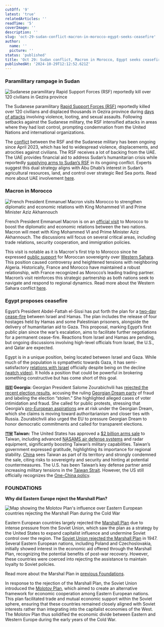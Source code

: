 ```yaml
---
cutOff: '9'
latest: 'true'
relatedArticles: ''
readTime: '5'
coverImage: ''
description: ''
slug: 'oct-29-sudan-conflict-macron-in-morocco-egypt-seeks-ceasefire'
author:
  name: ''
  picture: ''
status: 'published'
title: 'Oct 29: Sudan conflict, Macron in Morocco, Egypt seeks ceasefire'
publishedAt: '2024-10-29T12:12:52.621Z'
---
```


### Paramilitary rampage in Sudan

![Sudanese paramilitary Rapid Support Forces (RSF) reportedly kill over 120 civilians in Gezira province](/images/at-least-120-killed-in-paramilitary-rampage-on-sudanese-villages-E3Mz.jpg)

The Sudanese paramilitary [Rapid Support Forces (RSF)](https://www.aljazeera.com/news/2023/4/16/sudan-unrest-what-is-the-rapid-support-forces) reportedly killed over 120 civilians and displaced thousands in Gezira province during [days of attacks](https://www.france24.com/en/live-news/20241026-activists-say-50-killed-in-sudan-paramilitary-attack) involving violence, looting, and sexual assaults. Following setbacks against the Sudanese military, the RSF intensified attacks in areas where they had lost control, prompting condemnation from the United Nations and international organizations. 

The [conflict](https://www.cfr.org/global-conflict-tracker/conflict/power-struggle-sudan) between the RSF and the Sudanese military has been ongoing since April 2023, which has led to widespread violence, displacements, and atrocities against civilians. The RSF receives a lot of backing from the UAE. The UAE provides financial aid to address Sudan’s humanitarian crisis while reportedly [supplying arms to Sudan’s RSF](https://www.middleeasteye.net/news/sudan-rsf-key-ally-uae-logistical-and-corporate-interests) in its ongoing conflict. Experts suggest this dual strategy aligns with Abu Dhabi’s interest in Sudan’s agricultural resources, land, and control over strategic Red Sea ports. Read more about UAE involvement [here](https://www.middleeasteye.net/news/sudan-uae-war-arms-trade-rsf).

### Macron in Morocco

![French President Emmanuel Macron visits Morocco to strengthen diplomatic and economic relations with King Mohammed VI and Prime Minister Aziz Akhannouch](/images/france-s-macron-to-visit-morocco-gxMT.jpg)

French President Emmanuel Macron is on an [official visit](https://www.euronews.com/2024/10/28/macron-visiting-morocco-amid-new-honeymoon-over-western-sahara-pivot) to Morocco to boost the diplomatic and economic relations between the two nations. Macron will meet with King Mohammed VI and Prime Minister Aziz Akhannouch. The discussions will focus on several critical areas, including trade relations, security cooperation, and immigration policies. 

This visit is notable as it is Macron's first trip to Morocco since he expressed [public support](https://www.france24.com/en/france/20240730-france-backs-morocco-s-autonomy-plan-for-disputed-western-sahara) for Moroccan sovereignty over [Western Sahara](https://www.bbc.com/news/world-africa-14115273). This position caused controversy and heightened tensions with neighboring Algeria. Historically, France and Morocco have maintained a robust relationship, with France recognized as Morocco’s leading trading partner. Macron’s visit reinforces this strategic partnership as both nations seek to navigate and respond to regional dynamics. Read more about the Western Sahara conflict [here](https://arabcenterdc.org/resource/the-polisario-front-morocco-and-the-western-sahara-conflict/).

### Egypt proposes ceasefire

Egypt’s President Abdel-Fattah el-Sissi has put forth the plan for a [two-day cease-fire](https://www.cbsnews.com/news/egypt-president-cease-fire-proposal-gaza-israel-palestine/) between Israel and Hamas. The plan includes the release of four hostages held by Hamas and some Palestinian prisoners, alongside the delivery of humanitarian aid to Gaza. This proposal, marking Egypt’s first public plan since the war’s escalation, aims to facilitate further negotiations for a permanent cease-fire. Reactions from Israel and Hamas are pending, but ongoing discussions involving high-level officials from Israel, the U.S., and Qatar are expected.

Egypt is in a unique position, being located between Israel and Gaza. While much of the population is sympathetic towards Gaza, it has semi-satisfactory [relations with Israel](https://www.usip.org/publications/2024/06/five-factors-shaping-future-egypt-israel-relations) officially despite being on the decline [(watch video)](https://www.youtube.com/watch?v=6JhmyyMGOJA). It holds a position that could be powerful in brokering something constructive but has come short of this goal.

**🇬🇪 Georgia:** Georgian President Salome Zourabichvili has [rejected the recent election results](https://www.dw.com/en/georgias-president-says-election-has-been-stolen/a-70621642), accusing the ruling [Georgian Dream party](https://www.dw.com/en/georgia-ruling-georgian-dream-party-wins-election/a-70611564) of fraud and labeling the election “stolen.” She highlighted alleged cases of voter intimidation and fraud. She called for public protests, stressing that Georgia’s [pro-European aspirations](https://www.dw.com/en/georgias-path-to-the-eu-looms-large-in-2024-election/a-70590398) are at risk under the Georgian Dream, which she claims is moving toward authoritarianism and closer ties with Russia. Zourabichvili also urged the EU to pressure Georgian Dream to honor democratic commitments and called for transparent elections.

**🇹🇼 Taiwan:** The United States has approved a [$2 billion arms sale](https://apnews.com/article/us-taiwan-china-arms-sale-missile-defense-bd14986ada9cfc894c5b1168aea27d02) to Taiwan, including advanced [NASAMS air defense systems](https://www.rtx.com/raytheon/what-we-do/integrated-air-and-missile-defense/nasams) and radar equipment, significantly boosting Taiwan’s military capabilities. Taiwan’s government expressed gratitude, highlighting its importance for regional stability. [China](https://www.bbc.com/news/world-asia-china-59900139) sees Taiwan as part of its territory and strongly condemned the sale, citing risks to sovereignty and security and hinting at potential countermeasures. The U.S. has been Taiwan’s key defense partner amid increasing military tensions in the [Taiwan Strait](https://www.britannica.com/event/Taiwan-Strait-crises). However, the US still officially recognizes the [One-China policy](https://www.bbc.com/news/world-asia-china-38285354). 

### FOUNDATIONS

**Why did Eastern Europe reject the Marshall Plan?**

![Map showing the Molotov Plan's influence over Eastern European countries rejecting the Marshall Plan during the Cold War](/images/molotov-plan-cwND.jpg)

Eastern European countries largely rejected the [Marshall Plan](https://www.archives.gov/milestone-documents/marshall-plan#:~:text=On%20April%203%2C%201948%2C%20President,economic%20infrastructure%20of%20postwar%20Europe.) due to intense pressure from the Soviet Union, which saw the plan as a strategy by the United States to expand capitalist influence and undermine Soviet control over the region. The [Soviet Union rejected the Marshall Plan](https://www.history.com/this-day-in-history/soviet-union-rejects-marshall-plan-assistance) in 1947. Several Eastern European nations, including Poland and Czechoslovakia, initially showed interest in the economic aid offered through the Marshall Plan, recognizing the potential benefits of post-war recovery. However, these countries were coerced into rejecting the assistance to maintain loyalty to Soviet policies. 

Read more about the Marshal Plan in [previous Foundations](https://www.geopolitics.world/archives/lithuania-opposition-russian-strikes-kill-7-israel-and-iran).

In response to the rejection of the Marshall Plan, the Soviet Union introduced the [Molotov Plan](https://courses.lumenlearning.com/suny-hccc-worldhistory2/chapter/the-marshall-plan-and-molotov-plan/), which aimed to create an alternative framework for economic cooperation among Eastern European nations. This plan facilitated trade and mutual economic support within the Soviet sphere, ensuring that these countries remained closely aligned with Soviet interests rather than integrating into the capitalist economies of the West. The Molotov Plan thus solidified the economic divide between Eastern and Western Europe during the early years of the Cold War.